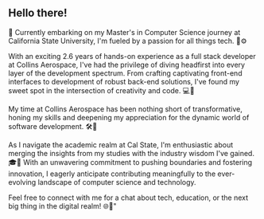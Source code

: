 ## Hello there! 
🌟 Currently embarking on my Master's in Computer Science journey at California State University, I'm fueled by a passion for all things tech. 🔌⚙️

With an exciting 2.6 years of hands-on experience as a full stack developer at Collins Aerospace, I've had the privilege of diving headfirst into every layer of the development spectrum. From crafting captivating front-end interfaces to development of robust back-end solutions, I've found my sweet spot in the intersection of creativity and code. 💻🎨

My time at Collins Aerospace has been nothing short of transformative, honing my skills and deepening my appreciation for the dynamic world of software development. 🛠️🚀

As I navigate the academic realm at Cal State, I'm enthusiastic about merging the insights from my studies with the industry wisdom I've gained. 🎓🤝 With an unwavering commitment to pushing boundaries and fostering innovation, I eagerly anticipate contributing meaningfully to the ever-evolving landscape of computer science and technology.

Feel free to connect with me for a chat about tech, education, or the next big thing in the digital realm! 🌐🤖"

<!--
**RohithR24/RohithR24** is a ✨ _special_ ✨ repository because its `README.md` (this file) appears on your GitHub profile.

Here are some ideas to get you started:

- 🔭 I’m currently working on ...
- 🌱 I’m currently learning ...
- 👯 I’m looking to collaborate on ...
- 🤔 I’m looking for help with ...
- 💬 Ask me about ...
- 📫 How to reach me: ...
- 😄 Pronouns: ...
- ⚡ Fun fact: ...
-->
